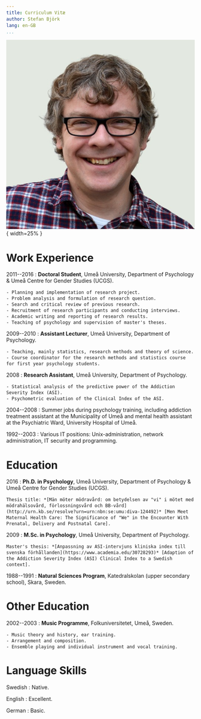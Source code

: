 ```yaml
---
title: Curriculum Vitæ
author: Stefan Björk
lang: en-GB
...
```


![](images/photo.jpg){ width=25% }

# Work Experience

2011--2016
:   **Doctoral Student**, Umeå University, Department of Psychology & Umeå Centre for Gender Studies (UCGS).

    - Planning and implementation of research project.
    - Problem analysis and formulation of research question.
    - Search and critical review of previous research.
    - Recruitment of research participants and conducting interviews.
    - Academic writing and reporting of research results.
    - Teaching of psychology and supervision of master's theses.

2009--2010
:   **Assistant Lecturer**, Umeå University, Department of Psychology.

    - Teaching, mainly statistics, research methods and theory of science.
    - Course coordinator for the research methods and statistics course for first year psychology students.

2008
:   **Research Assistant**, Umeå University, Department of Psychology.

    - Statistical analysis of the predictive power of the Addiction Severity Index (ASI).
    - Psychometric evaluation of the Clinical Index of the ASI.

2004--2008
:   Summer jobs during psychology training, including addiction treatment assistant at the Municipality of Umeå and mental health assistant at the Psychiatric Ward, University Hospital of Umeå.

1992--2003
:   Various IT positions: Unix-administration, network administration, IT security and programming.

# Education

2016
:   **Ph.D. in Psychology**, Umeå University, Department of Psychology & Umeå Centre for Gender Studies (UCGS).

    Thesis title: *[Män möter mödravård: om betydelsen av "vi" i mötet med mödrahälsovård, förlossningsvård och BB-vård](http://urn.kb.se/resolve?urn=urn:nbn:se:umu:diva-124492)* [Men Meet Maternal Health Care: The Significance of "We" in the Encounter With Prenatal, Delivery and Postnatal Care].

2009
:   **M.Sc. in Psychology**, Umeå University, Department of Psychology.

    Master's thesis: *[Anpassning av ASI-intervjuns kliniska index till svenska förhållanden](https://www.academia.edu/30728293)* [Adaption of the Addiction Severity Index (ASI) Clinical Index to a Swedish context].

1988--1991
:   **Natural Sciences Program**, Katedralskolan (upper secondary school), Skara, Sweden.

# Other Education

2002--2003
:   **Music Programme**, Folkuniversitetet, Umeå, Sweden.

    - Music theory and history, ear training.
    - Arrangement and composition.
    - Ensemble playing and individual instrument and vocal training.

# Language Skills

Swedish
:   Native.

English
:   Excellent.

German
:   Basic.

